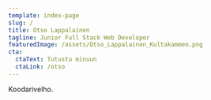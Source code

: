 ```yaml
---
template: index-page
slug: /
title: Otso Lappalainen
tagline: Junior Full Stack Web Developer
featuredImage: /assets/Otso_Lappalainen_Kultakammen.png
cta:
  ctaText: Tutustu minuun
  ctaLink: /otso
---
```

Koodarivelho.
